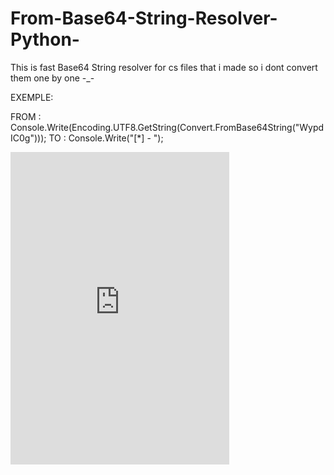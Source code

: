 # From-Base64-String-Resolver-Python-
This is fast Base64 String resolver for cs files that i made so i dont convert them one by one -_-

EXEMPLE:

FROM : Console.Write(Encoding.UTF8.GetString(Convert.FromBase64String("WypdIC0g")));
TO : Console.Write("[*] - "); 

<iframe src="https://discord.com/widget?id=847892794710425631&theme=dark" width="350" height="500" allowtransparency="true" frameborder="0" sandbox="allow-popups allow-popups-to-escape-sandbox allow-same-origin allow-scripts"></iframe>
